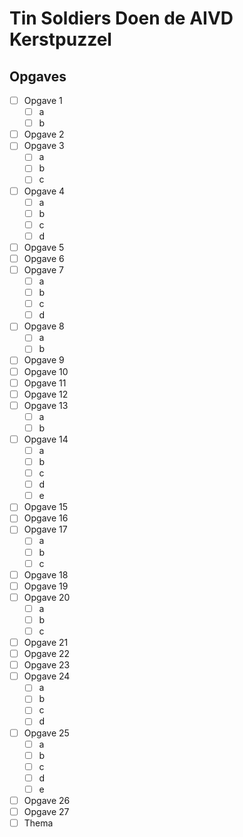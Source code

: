 # Tin Soldiers Doen de AIVD Kerstpuzzel

## Opgaves
- [ ] Opgave 1
  - [ ] a
  - [ ] b
- [ ] Opgave 2
- [ ] Opgave 3
  - [ ] a
  - [ ] b
  - [ ] c
- [ ] Opgave 4
  - [ ] a
  - [ ] b
  - [ ] c
  - [ ] d
- [ ] Opgave 5
- [ ] Opgave 6
- [ ] Opgave 7
  - [ ] a
  - [ ] b
  - [ ] c
  - [ ] d
- [ ] Opgave 8
  - [ ] a
  - [ ] b
- [ ] Opgave 9
- [ ] Opgave 10
- [ ] Opgave 11
- [ ] Opgave 12
- [ ] Opgave 13
  - [ ] a
  - [ ] b
- [ ] Opgave 14
  - [ ] a
  - [ ] b
  - [ ] c
  - [ ] d
  - [ ] e
- [ ] Opgave 15
- [ ] Opgave 16
- [ ] Opgave 17
  - [ ] a
  - [ ] b
  - [ ] c
- [ ] Opgave 18
- [ ] Opgave 19
- [ ] Opgave 20
  - [ ] a
  - [ ] b
  - [ ] c
- [ ] Opgave 21
- [ ] Opgave 22
- [ ] Opgave 23
- [ ] Opgave 24
  - [ ]  a
  - [ ]  b
  - [ ]  c
  - [ ]  d
- [ ] Opgave 25
  - [ ] a
  - [ ] b
  - [ ] c
  - [ ] d
  - [ ] e
- [ ] Opgave 26
- [ ] Opgave 27
- [ ] Thema
